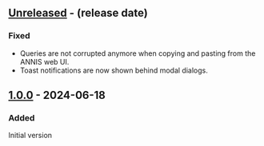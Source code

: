 <!-- next-header -->

## [Unreleased] - (release date)

### Fixed

- Queries are not corrupted anymore when copying and pasting from the ANNIS web UI.
- Toast notifications are now shown behind modal dialogs.

## [1.0.0] - 2024-06-18

### Added

Initial version

<!-- next-url -->
[Unreleased]: https://github.com/matthias-stemmler/annimate/compare/v1.0.0...HEAD
[1.0.0]: https://github.com/matthias-stemmler/annimate/tree/v1.0.0
